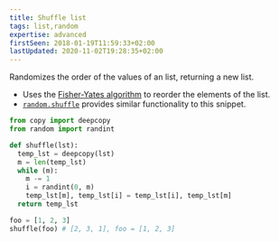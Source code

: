 ```yaml
---
title: Shuffle list
tags: list,random
expertise: advanced
firstSeen: 2018-01-19T11:59:33+02:00
lastUpdated: 2020-11-02T19:28:35+02:00
---
```


Randomizes the order of the values of an list, returning a new list.

- Uses the [Fisher-Yates algorithm](https://en.wikipedia.org/wiki/Fisher%E2%80%93Yates_shuffle) to reorder the elements of the list.
- [`random.shuffle`](https://docs.python.org/3/library/random.html#random.shuffle) provides similar functionality to this snippet.

```py
from copy import deepcopy
from random import randint

def shuffle(lst):
  temp_lst = deepcopy(lst)
  m = len(temp_lst)
  while (m):
    m -= 1
    i = randint(0, m)
    temp_lst[m], temp_lst[i] = temp_lst[i], temp_lst[m]
  return temp_lst
```

```py
foo = [1, 2, 3]
shuffle(foo) # [2, 3, 1], foo = [1, 2, 3]
```
